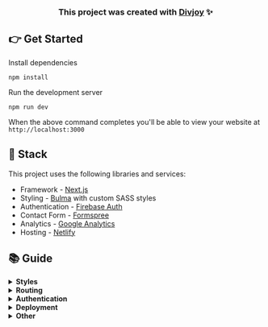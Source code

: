 ### <p align="center"><b>This project was created with [Divjoy](https://divjoy.com?ref=readme) ✨</b></p>

## 👉 Get Started
Install dependencies
```
npm install
```

Run the development server
```
npm run dev
```
When the above command completes you'll be able to view your website at `http://localhost:3000`

## 🥞 Stack
This project uses the following libraries and services:
- Framework - [Next.js](https://nextjs.org)
- Styling - [Bulma](https://bulma.io) with custom SASS styles
- Authentication - [Firebase Auth](https://firebase.google.com/products/auth)
- Contact Form - [Formspree](https://formspree.io)
- Analytics - [Google Analytics](https://googleanalytics.com)
- Hosting - [Netlify](https://netlify.com)


## 📚 Guide
<details>
  <summary><b>Styles</b></summary>
  <p>
    You can edit Bulma SASS variables in the global stylesheet located at <code><a href="src/styles/global.scss">src/styles/global.scss</a></code>. Variables allow you to control global styles (like colors and fonts), as well as element specific styles (like button padding). Before overriding Bulma elements with custom style check the <a href="https://bulma.io/documentation">Bulma docs</a> to see if you can do what need by tweaking a SASS variable.
  </p>
  <p>
    Custom styles are located in their related component's directory. For example, if any custom style is applied to the Navbar component you'll find it in <code>src/components/Navbar/styles.scss</code>. We ensure custom styles are scoped to their component by prepending the classname with the component name (such as <code>.Navbar__brand</code>). This ensures styles never affect elements in other components. If styles need to be re-used in multiple components consider creating a new component that encapsulates that style and structure and using that component in multiple places.
  </p>
</details>

<details>
  <summary><b>Routing</b></summary>
  <p>
    This project uses the built-in Next.js router and its convenient <code>useRouter</code> hook. Learn more in the <a target="_blank" href="https://github.com/zeit/next.js/#routing">Next.js docs</a>.
  
  ```jsx
  import Link from 'next/link';
import { useRouter } from 'next/router';

  function MyComponent(){
    // Get the router object
    const router = useRouter();

    // Get value from query string (?postId=123) or route param (/:postId)
    console.log(router.query.postId);

    // Get current pathname
    console.log(router.pathname)

    // Navigate with the <Link> component or with router.push()
    return (
      <div>
        <Link href="/about"><a>About</a></Link>
        <button onClick={(e) => router.push('/about')}>About</button>
      </div>
    );
  }
  ```
  </p>
</details>

<details>
  <summary><b>Authentication</b></summary>

  <p>
    This project uses <a href="https://firebase.google.com">Firebase Auth</a> and includes a convenient <code>useAuth</code> hook (located in <code><a href="src/util/auth.js">src/util/auth.js</a></code>) that wraps Firebase and gives you common authentication methods. Depending on your needs you may want to edit this file and expose more Firebase functionality.

  ```js
  import { useAuth } from './../util/auth.js';

  function MyComponent(){
    // Get the auth object in any component
    const auth = useAuth();

    // Depending on auth state show signin or signout button
    // auth.user will either be an object, null when loading, or false if signed out
    return (
      <div>
        {auth.user ? (
          <button onClick={(e) => auth.signout()}>Signout</button>
        ) : (
          <button onClick={(e) => auth.signin('hello@divjoy.com', 'yolo')}>Signin</button>
        )}
      </div>
    );
  }
  ```
  </p>
</details>

<details>
  <summary><b>Deployment</b></summary>
  <p>
  Build for production

```
npm run export
```

Install the Netlify CLI

```
npm install netlify-cli -g
```

Then run this command in your project directory to deploy to Netlify

```
netlify deploy
```

See the <a target="_blank" href="https://docs.netlify.com/cli/get-started/#manual-deploys">Netlify docs</a> for more details.
  </p>
</details>

<details>
  <summary><b>Other</b></summary>
  <p>
    The <a href="https://github.com/zeit/next.js">Next.js documentation</a> covers many other topics.
    This project was initially created using <a href="https://divjoy.com?ref=readme_other">Divjoy</a>, a React codebase generator. Feel free to ask questions in the <a href="https://spectrum.chat/divjoy">Divjoy forum</a> and we'll do our best to help you out.
  </p>
</details>